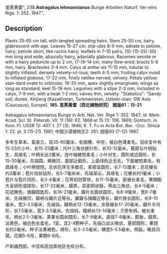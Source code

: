茧荚黄耆",
238.**Astragalus lehmannianus** Bunge Arbeiten Naturf. Ver-eins Riga. 1: 252. 1847.",

## Description
Plants 35-65 cm tall, with tangled spreading hairs. Stem 25-50 cm, hairy, glabrescent with age. Leaves 15-27 cm; stip-ules 8-9 mm, adnate to petiole, hairy; petiole short, like rachis hairy; leaflets in 7-10 pairs, (10-)15-25(-30) mm long and wide, abaxially hairy, adaxially glabrous. Racemes sessile or with a hairy peduncle up to 2 cm, (7-)9-14 cm, many flow-ered; bracts 5-6 mm, hairy. Bracteoles 3-4 mm. Calyx at anthe-sis 11-15 mm, tubular to slightly inflated, densely velvety-vil-lous; teeth 4-5 mm; fruiting calyx ovoid to inflated globose, 17-22 mm, finely netlike nerved, velvety. Petals yellow; stan-dard ovate to orbicular, 16-20 mm, apex slightly emarginate; wings as long as standard; keel 15-19 mm. Legumes with a stipe 2-3 mm, included in calyx, 7-9 mm, with a beak 1-2 mm; valves thin, velvety.
  "Statistics": "Sandy soil, dunes. Xinjiang [Kazakhstan, Turkmenistan, Uzbeki-stan; SW Asia (Caucasus), Europe].
**185. 茧荚黄耆（西北植物研究） 图版61：15-21**

Astragalus lehmannianus Bunge in Arb. Nat. Ver. Rige 1: 352. 1847; id. Mem. Acad. Sci. St. Petersb. VII. 11 (16): 62. 1868 et 15 (1): 106. 1869; Gontsch. in Kom. Fl. USSR 12: 407. t. 27 (3). 1946; K. T. Fu in Acta Bot. Bor. -Occ. Sinica 1: 22. pl. 3 (15-21). 1981; 中国沙漠植物志2: 261. 图版93 (7-12) 1987.

多年生草本。茎直立，高35-60厘米，有细槽，中空，被白色薄柔毛。羽状复叶有15-23片小叶，长15-25厘米；托叶三角状披针形，长10-12毫米，基部与叶柄贴生，具缘毛；叶柄长达2厘米，连叶轴被短柔毛；小叶对生，圆形或近圆形，长15-30毫米，先端圆，稀微凹，基部近截形，上面绿色近无毛，下面被短柔毛，有疏缘毛；小叶柄很短。总状花序生多数花，紧密呈圆形，长7-12厘米；总花梗长约2厘米；苞片线状钻形，长5-7毫米米，先端渐尖，具缘毛；花梗长约1毫米；小苞片与苞片同形，长3-4毫米；花萼初则管状，长11-15毫米，密被长柔毛，果期膨大呈卵形或球形，长17-22毫米，膜质，具密网状脉，萼齿三角状，长4-5毫米；花冠黄色，旗瓣圆匙形，长16-21毫米，瓣片长圆状圆形，长8-9毫米，宽6-7毫米，先端微凹，瓣柄与瓣片近等长，翼瓣与旗瓣近等长，瓣片狭长圆形，长9-10毫米，宽3-3.5毫米，先端钝，瓣柄长12-13毫米，龙骨瓣长17-20毫米，瓣片半月形，长7.5毫米，宽3-3.5毫米。先端钝，瓣柄长13-14毫米；子房有柄，被长柔毛，柄长2.5-3毫米。荚果长圆状圆形，长7-9毫米，直径7-8毫米，膨胀，膜质，淡黄色，被白色长柔毛，1室，含2-4颗种子，先端凸出尖喙状，基部圆形，果颈长约2毫米。种子淡黄褐色，肾形，长3-3.5毫米，横宽5-5.5毫米，侧扁，略具凹窝。花期5-6月，果期6-8月。

产新疆西部。中亚和高加索地区也有分布。
